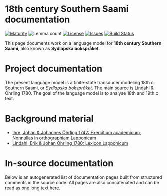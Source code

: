 # 18th century Southern Saami documentation

[![Maturity](https://img.shields.io/endpoint?url=https%3A%2F%2Fraw.githubusercontent.com%2Fgiellalt%2Flang-sju-x-sydlapsk%2Fgh-pages%2Fmaturity.json)](https://giellalt.github.io/MaturityClassification.html)
![Lemma count](https://img.shields.io/endpoint?url=https%3A%2F%2Fraw.githubusercontent.com%2Fgiellalt%2Flang-sju-x-sydlapsk%2Fgh-pages%2Flemmacount.json)
[![License](https://img.shields.io/github/license/giellalt/lang-sju-x-sydlapsk)](https://github.com/giellalt/lang-sju-x-sydlapsk/blob/main/LICENSE)
[![Issues](https://img.shields.io/github/issues/giellalt/lang-sju-x-sydlapsk)](https://github.com/giellalt/lang-sju-x-sydlapsk/issues)
[![Build Status](https://builds.giellalt.org/api/badge/lang-sju-x-sydlapsk?label=CI)](https://builds.giellalt.org/pipelines/lang-sju-x-sydlapsk/builds/latest)

This page documents work on a language model for **18th century Southern Saami**, also known as **Sydlapska bokspråket**. 

# Project documentation

The present language model is a finite-state transducer modeling 18th c Southern Saami, or *Sydlapska bokspråket*. The main source is Lindahl & Öhrling 1780. The goal of the language model is to analyse 18th and 19th c text.

# Background material

- [Ihre, Johan & Johannes Öhrling 1742: Exercitium academicum, Nonnullas in orthographiam Lapponicam](Ohrling_1742.pdf)
- [Lindahl, Erik & Johan Öhrling 1780: Lexicon Lapponicum](http://www.raamesuenne.se/Lexicon_lapponicum_20160330.pdf)

# In-source documentation

Below is an autogenerated list of documentation pages built from structured comments in the source code. All pages are also concatenated and can be read as one long text [here](sju-x-sydlapsk.md).
